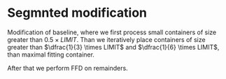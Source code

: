# Segmnted modification

Modification of baseline, where we first process small containers of size greater than $0.5 \times LIMIT$. Than we iteratively place containers of size greater than $\dfrac{1}{3} \times LIMIT$ and $\dfrac{1}{6} \times LIMIT$, than maximal fitting container.

After that we perform FFD on remainders.
